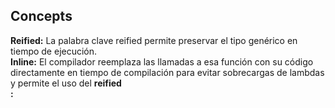 ## Concepts
<b>Reified:</b> La palabra clave reified permite preservar el tipo genérico en tiempo de ejecución.
<br><b>Inline:</b>  El compilador reemplaza las llamadas a esa función con su código directamente en tiempo de compilación para evitar sobrecargas de lambdas y permite el uso del <b>reified</b>
<br><b>:</b>
